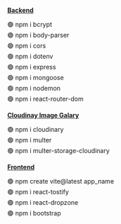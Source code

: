 <b><u>Backend</u></b><br>

🟢 npm i bcrypt<br>
🟢 npm i body-parser<br>
🟢 npm i cors<br>
🟢 npm i dotenv<br>
🟢 npm i express<br>
🟢 npm i mongoose<br>
🟢 npm i nodemon<br>
🟢 npm i react-router-dom<br>


<b><u>Cloudinay Image Galary</u></b><br>

🟢 npm i cloudinary<br>
🟢 npm i multer<br>
🟢 npm i multer-storage-cloudinary<br>

<b><u>Frontend</u></b><br>

🟢 npm create vite@latest app_name<br>
🟢 npm i react-tostify<br>
🟢 npm i react-dropzone<br>
🟢 npm i bootstrap<br>
